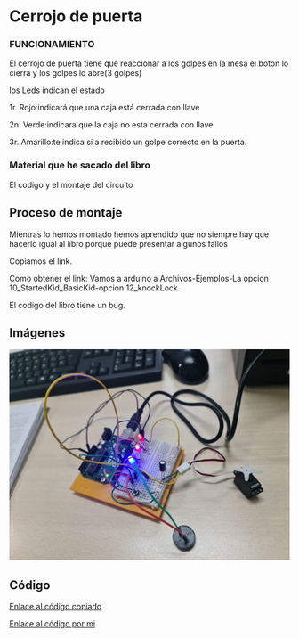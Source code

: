 

# Cerrojo de puerta

### FUNCIONAMIENTO

El cerrojo de puerta tiene que reaccionar a los golpes en la mesa el boton lo cierra y los golpes lo abre(3 golpes)

los Leds indican el estado 

1r. Rojo:indicará que una caja está cerrada con llave

2n. Verde:indicara que la caja no esta cerrada con llave 

3r. Amarillo:te indica si a recibido un golpe correcto en la puerta.


### Material que he sacado del libro

El codigo y el montaje del circuito

## Proceso de montaje

Mientras lo hemos montado hemos aprendido que no siempre hay que hacerlo igual al libro porque puede presentar algunos fallos

Copiamos el link.

Como obtener el link: Vamos a arduino a Archivos-Ejemplos-La opcion 10_StartedKid_BasicKid-opcion 12_knockLock.

El codigo del libro tiene un bug.

## Imágenes
![Cerrojo de puerta](https://github.com/St1v3n3223/Arduino/blob/main/WhatsApp%20Image%202022-01-26%20at%2010.24.18.jpeg?raw=true)
## Código

[Enlace al código copiado](https://github.com/Hanzla55/Arduino/blob/46d121c2da850222e421e0e098c01c2941559871/CERREJO_DE_PUERTA.ino)

[Enlace al código por mi](https://github.com/St1v3n3223/Arduino/blob/f1d3cd33e764b15d73e32de2e0520c899134ec09/Codigo.ino)
